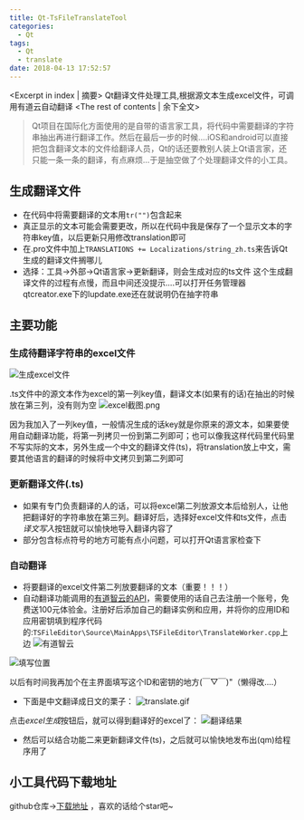 ```yaml
---
title: Qt-TsFileTranslateTool
categories:
  - Qt
tags:
  - Qt
  - translate
date: 2018-04-13 17:52:57
---
```


<Excerpt in index | 摘要> 
Qt翻译文件处理工具,根据源文本生成excel文件，可调用有道云自动翻译<!-- more -->
<The rest of contents | 余下全文>

> Qt项目在国际化方面使用的是自带的语言家工具，将代码中需要翻译的字符串抽出再进行翻译工作。然后在最后一步的时候....iOS和android可以直接把包含翻译文本的文件给翻译人员，Qt的话还要教别人装上Qt语言家，还只能一条一条的翻译，有点麻烦...于是抽空做了个处理翻译文件的小工具。

## 生成翻译文件
* 在代码中将需要翻译的文本用`tr("")`包含起来
* 真正显示的文本可能会需要更改，所以在代码中我是保存了一个显示文本的字符串key值，以后更新只用修改translation即可
* 在.pro文件中加上`TRANSLATIONS += Localizations/string_zh.ts`来告诉Qt生成的翻译文件搁哪儿
* 选择：工具->外部->Qt语言家->更新翻译，则会生成对应的ts文件
这个生成翻译文件的过程有点慢，而且中间还没提示....可以打开任务管理器qtcreator.exe下的lupdate.exe还在就说明仍在抽字符串

## 主要功能
### 生成待翻译字符串的excel文件
![生成excel文件](https://cdn.jsdelivr.net/gh/Longxr/PicStored/blog/Qt-TsFileTranslateTool_01.gif)

.ts文件中的源文本作为excel的第一列key值，翻译文本(如果有的话)在抽出的时候放在第三列，没有则为空
![excel截图.png](https://cdn.jsdelivr.net/gh/Longxr/PicStored/blog/Qt-TsFileTranslateTool_02.png)

因为我加入了一列key值，一般情况生成的话key就是你原来的源文本，如果要使用自动翻译功能，将第一列拷贝一份到第二列即可；也可以像我这样代码里代码里不写实际的文本，另外生成一个中文的翻译文件(ts)，将translation放上中文，需要其他语言的翻译的时候将中文拷贝到第二列即可

### 更新翻译文件(.ts)
* 如果有专门负责翻译的人的话，可以将excel第二列放源文本后给别人，让他把翻译好的字符串放在第三列。翻译好后，选择好excel文件和ts文件，点击*译文写入*按钮就可以愉快地导入翻译内容了
* 部分包含标点符号的地方可能有点小问题，可以打开Qt语言家检查下

### 自动翻译
* 将要翻译的excel文件第二列放要翻译的文本（重要！！！）
* 自动翻译功能调用的[有道智云的API](http://ai.youdao.com/index.s)，需要使用的话自己去注册一个账号，免费送100元体验金。注册好后添加自己的翻译实例和应用，并将你的应用ID和应用密钥填到程序代码的:`TSFileEditor\Source\MainApps\TSFileEditor\TranslateWorker.cpp`上边
![有道智云](https://cdn.jsdelivr.net/gh/Longxr/PicStored/blog/Qt-TsFileTranslateTool_03.png)

![填写位置](https://cdn.jsdelivr.net/gh/Longxr/PicStored/blog/Qt-TsFileTranslateTool_04.png)

以后有时间我再加个在主界面填写这个ID和密钥的地方(￣▽￣)"（懒得改....）

* 下面是中文翻译成日文的栗子：
![translate.gif](https://cdn.jsdelivr.net/gh/Longxr/PicStored/blog/Qt-TsFileTranslateTool_05.gif)

点击*excel生成*按钮后，就可以得到翻译好的excel了：
![翻译结果](https://cdn.jsdelivr.net/gh/Longxr/PicStored/blog/Qt-TsFileTranslateTool_06.png)

* 然后可以结合功能二来更新翻译文件(ts)，之后就可以愉快地发布出(qm)给程序用了

## 小工具代码下载地址
github仓库->[下载地址](https://github.com/Longxr/TSFileEditor) ，喜欢的话给个star吧~
  ​

